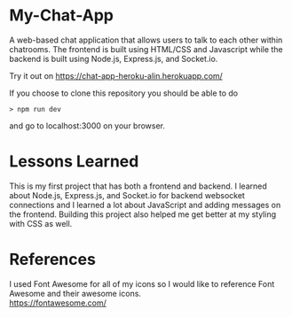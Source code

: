 # My-Chat-App
A web-based chat application that allows users to talk to each other within chatrooms.
The frontend is built using HTML/CSS and Javascript while the backend is built using Node.js, Express.js, and Socket.io.

Try it out on https://chat-app-heroku-alin.herokuapp.com/

If you choose to clone this repository you should be able to do
```
> npm run dev
```
and go to localhost:3000 on your browser.

# Lessons Learned
This is my first project that has both a frontend and backend. I learned about Node.js, Express.js, and Socket.io for backend websocket connections and 
I learned a lot about JavaScript and adding messages on the frontend. Building this project also helped me get better at my styling with CSS as well.

# References
I used Font Awesome for all of my icons so I would like to reference Font Awesome and their awesome icons.\
https://fontawesome.com/


